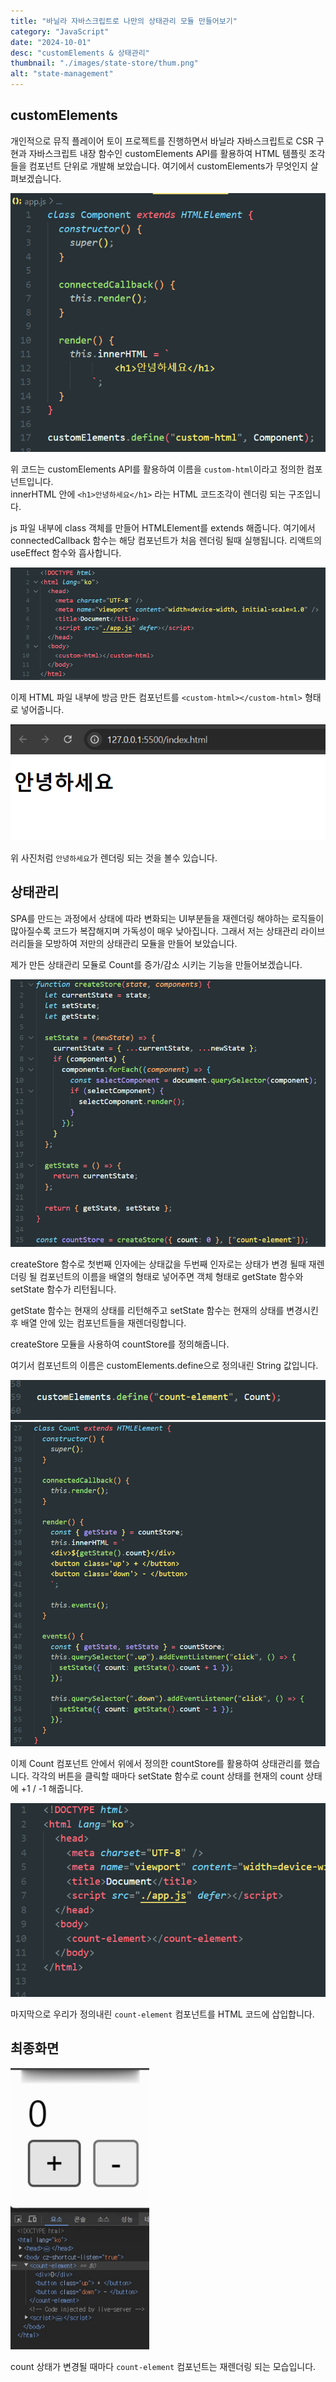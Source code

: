 ```yaml
---
title: "바닐라 자바스크립트로 나만의 상태관리 모듈 만들어보기"
category: "JavaScript"
date: "2024-10-01"
desc: "customElements & 상태관리"
thumbnail: "./images/state-store/thum.png"
alt: "state-management"
---
```


## customElements

개인적으로 뮤직 플레이어 토이 프로젝트를 진행하면서 바닐라 자바스크립트로 CSR 구현과 자바스크립트 내장 함수인 customElements API를 활용하여 HTML 템플릿 조각들을 컴포넌트 단위로 개발해 보았습니다. 여기에서 customElements가 무엇인지 살펴보겠습니다.

<img src='./images/state-store/js.png'>
</br>

위 코드는 customElements API를 활용하여 이름을 `custom-html`이라고 정의한 컴포넌트입니다.
</br>
innerHTML 안에 `<h1>안녕하세요</h1>` 라는 HTML 코드조각이 렌더링 되는 구조입니다.

js 파일 내부에 class 객체를 만들어 HTMLElement를 extends 해줍니다.
여기에서 connectedCallback 함수는 해당 컴포넌트가 처음 렌더링 될때 실행됩니다.
리액트의 useEffect 함수와 흡사합니다.

<img src='./images/state-store/html.png'>
</br>

이제 HTML 파일 내부에 방금 만든 컴포넌트를 `<custom-html></custom-html>` 형태로 넣어줍니다.

<img src='./images/state-store/render.png'>
</br>

위 사진처럼 `안녕하세요`가 렌더링 되는 것을 볼수 있습니다.

## 상태관리

SPA를 만드는 과정에서 상태에 따라 변화되는 UI부분들을 재렌더링 해야하는 로직들이 많아질수록 코드가 복잡해지며 가독성이 매우 낮아집니다. 그래서 저는 상태관리 라이브러리들을 모방하여 저만의 상태관리 모듈을 만들어 보았습니다.

제가 만든 상태관리 모듈로 Count를 증가/감소 시키는 기능을 만들어보겠습니다.

<img src='./images/state-store/store.png'>
</br>

createStore 함수로 첫번째 인자에는 상태값을 두번째 인자로는 상태가 변경 될때 재렌더링 될 컴포넌트의 이름을 배열의 형태로 넣어주면 객체 형태로 getState 함수와 setState 함수가 리턴됩니다.

getState 함수는 현재의 상태를 리턴해주고 setState 함수는 현재의 상태를 변경시킨 후 배열 안에 있는 컴포넌트들을 재렌더링합니다.

createStore 모듈을 사용하여 countStore를 정의해줍니다.

여기서 컴포넌트의 이름은 customElements.define으로 정의내린 String 값입니다.

<img src='./images/state-store/define.png'>
</br>

<img src='./images/state-store/count-component.png'>
</br>

이제 Count 컴포넌트 안에서 위에서 정의한 countStore를 활용하여 상태관리를 했습니다.
각각의 버튼을 클릭할 때마다 setState 함수로 count 상태를 현재의 count 상태에 +1 / -1 해줍니다.

<img src='./images/state-store/count-html.png'>
</br>

마지막으로 우리가 정의내린 `count-element` 컴포넌트를 HTML 코드에 삽입합니다.

## 최종화면

<img src='./images/state-store/result.gif' height='450px'>
</br>

count 상태가 변경될 때마다 `count-element` 컴포넌트는 재렌더링 되는 모습입니다.
